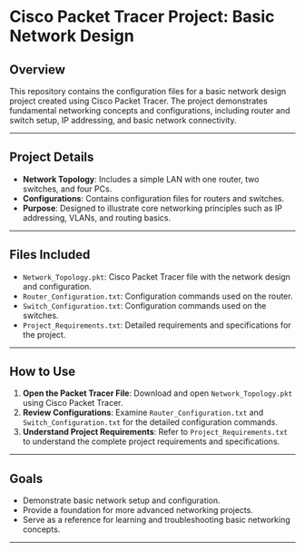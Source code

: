 # Cisco Packet Tracer Project: Basic Network Design

## **Overview**

This repository contains the configuration files for a basic network design project created using Cisco Packet Tracer. The project demonstrates fundamental networking concepts and configurations, including router and switch setup, IP addressing, and basic network connectivity.

---

## **Project Details**

- **Network Topology**: Includes a simple LAN with one router, two switches, and four PCs.
- **Configurations**: Contains configuration files for routers and switches.
- **Purpose**: Designed to illustrate core networking principles such as IP addressing, VLANs, and routing basics.

---

## **Files Included**

- `Network_Topology.pkt`: Cisco Packet Tracer file with the network design and configuration.
- `Router_Configuration.txt`: Configuration commands used on the router.
- `Switch_Configuration.txt`: Configuration commands used on the switches.
- `Project_Requirements.txt`: Detailed requirements and specifications for the project.

---

## **How to Use**

1. **Open the Packet Tracer File**: Download and open `Network_Topology.pkt` using Cisco Packet Tracer.
2. **Review Configurations**: Examine `Router_Configuration.txt` and `Switch_Configuration.txt` for the detailed configuration commands.
3. **Understand Project Requirements**: Refer to `Project_Requirements.txt` to understand the complete project requirements and specifications.

---

## **Goals**

- Demonstrate basic network setup and configuration.
- Provide a foundation for more advanced networking projects.
- Serve as a reference for learning and troubleshooting basic networking concepts.

---
